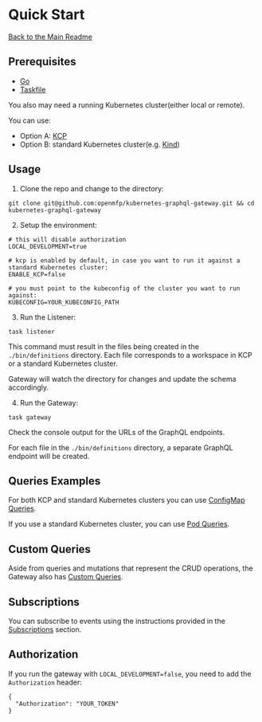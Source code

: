 # Quick Start

[Back to the Main Readme](../README.md)

## Prerequisites
- [Go](https://go.dev/doc/install)
- [Taskfile](https://taskfile.dev/#/installation)

You also may need a running Kubernetes cluster(either local or remote).

You can use:
- Option A: [KCP](https://docs.kcp.io/kcp/main/setup/quickstart/)
- Option B: standard Kubernetes cluster(e.g. [Kind](https://kind.sigs.k8s.io/))

## Usage
1. Clone the repo and change to the directory:
```shell
git clone git@github.com:openmfp/kubernetes-graphql-gateway.git && cd kubernetes-graphql-gateway
```
2. Setup the environment:
```shell
# this will disable authorization
LOCAL_DEVELOPMENT=true 

# kcp is enabled by default, in case you want to run it against a standard Kubernetes cluster:
ENABLE_KCP=false

# you must point to the kubeconfig of the cluster you want to run against:
KUBECONFIG=YOUR_KUBECONFIG_PATH
```
3. Run the Listener:
```shell
task listener
```
This command must result in the files being created in the `./bin/definitions` directory.
Each file corresponds to a workspace in KCP or a standard Kubernetes cluster.

Gateway will watch the directory for changes and update the schema accordingly.

4. Run the Gateway:
```shell
task gateway
```
Check the console output for the URLs of the GraphQL endpoints.

For each file in the `./bin/definitions` directory, a separate GraphQL endpoint will be created.

## Queries Examples

For both KCP and standard Kubernetes clusters you can use [ConfigMap Queries](./configmap_queries.md).

If you use a standard Kubernetes cluster, you can use [Pod Queries](./pod_queries.md).

## Custom Queries

Aside from queries and mutations that represent the CRUD operations, the Gateway also has [Custom Queries](./custom_queries.md).

## Subscriptions

You can subscribe to events using the instructions provided in the [Subscriptions](./subscriptions.md) section.

## Authorization

If you run the gateway with `LOCAL_DEVELOPMENT=false`, you need to add the `Authorization` header:
```shell
{
  "Authorization": "YOUR_TOKEN"
}
```

